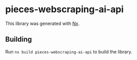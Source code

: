 # pieces-webscraping-ai-api

This library was generated with [Nx](https://nx.dev).

## Building

Run `nx build pieces-webscraping-ai-api` to build the library.
